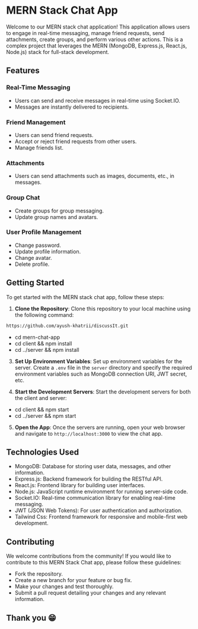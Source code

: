 # MERN Stack Chat App

Welcome to our MERN stack chat application! This application allows users to engage in real-time messaging, manage friend requests, send attachments, create groups, and perform various other actions. This is a complex project that leverages the MERN (MongoDB, Express.js, React.js, Node.js) stack for full-stack development.

## Features

### Real-Time Messaging
- Users can send and receive messages in real-time using Socket.IO.
- Messages are instantly delivered to recipients.

### Friend Management
- Users can send friend requests.
- Accept or reject friend requests from other users.
- Manage friends list.

### Attachments
- Users can send attachments such as images, documents, etc., in messages.

### Group Chat
- Create groups for group messaging.
- Update group names and avatars.

### User Profile Management
- Change password.
- Update profile information.
- Change avatar.
- Delete profile.

## Getting Started

To get started with the MERN stack chat app, follow these steps:

1. **Clone the Repository**: Clone this repository to your local machine using the following command:

``` bash
https://github.com/ayush-khatrii/discussIt.git
```


- cd mern-chat-app
- cd client && npm install
- cd ../server && npm install


3. **Set Up Environment Variables**: Set up environment variables for the server. Create a `.env` file in the `server` directory and specify the required environment variables such as MongoDB connection URI, JWT secret, etc.

4. **Start the Development Servers**: Start the development servers for both the client and server:

- cd client && npm start
- cd ../server && npm start


5. **Open the App**: Once the servers are running, open your web browser and navigate to `http://localhost:3000` to view the chat app.

## Technologies Used

- MongoDB: Database for storing user data, messages, and other information.
- Express.js: Backend framework for building the RESTful API.
- React.js: Frontend library for building user interfaces.
- Node.js: JavaScript runtime environment for running server-side code.
- Socket.IO: Real-time communication library for enabling real-time messaging.
- JWT (JSON Web Tokens): For user authentication and authorization.
- Tailwind Css: Frontend framework for responsive and mobile-first web development.

## Contributing

We welcome contributions from the community! If you would like to contribute to this MERN Stack Chat app, please follow these guidelines:

- Fork the repository.
- Create a new branch for your feature or bug fix.
- Make your changes and test thoroughly.
- Submit a pull request detailing your changes and any relevant information.

## Thank you 😁



